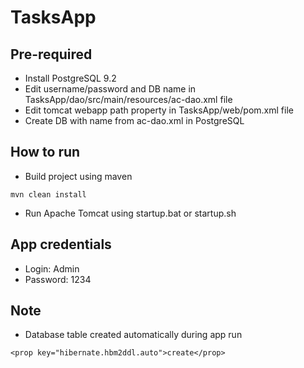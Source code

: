 # TasksApp
## Pre-required
* Install PostgreSQL 9.2
* Edit username/password and DB name in TasksApp/dao/src/main/resources/ac-dao.xml file
* Edit tomcat webapp path property in TasksApp/web/pom.xml file
* Create DB with name from ac-dao.xml in PostgreSQL

## How to run
* Build project using maven
```
mvn clean install
```
* Run Apache Tomcat using startup.bat or startup.sh
 
## App credentials
* Login: Admin
* Password: 1234

## Note
* Database table created automatically during app run
```
<prop key="hibernate.hbm2ddl.auto">create</prop>
```
